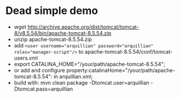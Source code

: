 # Dead simple demo

 * wget http://archive.apache.org/dist/tomcat/tomcat-8/v8.5.54/bin/apache-tomcat-8.5.54.zip
 * unzip apache-tomcat-8.5.54.zip
 * add ```<user username="arquillian" password="arquillian" roles="manager-script"/>``` to apache-tomcat-8.5.54/conf/tomcat-users.xml
 * export CATALINA_HOME="/your/path/apache-tomcat-8.5.54"; 
 * or add and configure property:catalinaHome="/your/path/apache-tomcat-8.5.54":  in arquillian.xml;
 * build with: mvn clean package -Dtomcat.user=arquillian -Dtomcat.pass=arquillian


